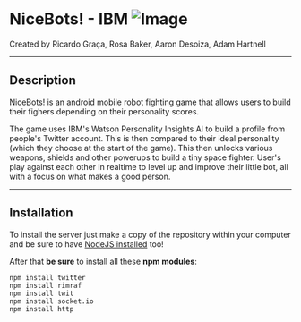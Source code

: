 # **NiceBots! - IBM** ![Image](https://upload.wikimedia.org/wikipedia/en/thumb/0/00/IBM_Watson_Logo_2017.png/220px-IBM_Watson_Logo_2017.png)
Created by Ricardo Graça, Rosa Baker, Aaron Desoiza, Adam Hartnell

---
## **Description**
NiceBots! is an android mobile robot fighting game that allows users to build their fighers depending on their personality scores.

The game uses IBM's Watson Personality Insights AI to build a profile from people's Twitter account. This is then compared to their ideal personality (which they choose at the start of the game). This then unlocks various weapons, shields and other powerups to build a tiny space fighter. User's play against each other in realtime to level up and improve their little bot, all with a focus on what makes a good person.

---
## **Installation**
To install the server just make a copy of the repository within your computer and be sure to have [NodeJS installed](https://nodejs.org/en/download/) too!

After that **be sure** to install all these **npm modules**:
```
npm install twitter
npm install rimraf
npm install twit
npm install socket.io
npm install http
```
